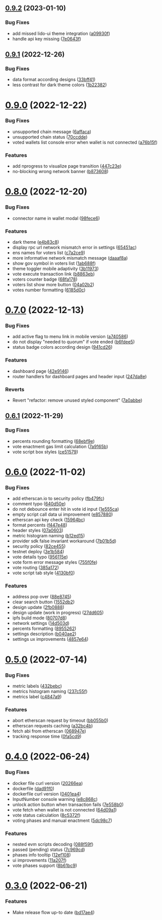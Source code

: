 ## [0.9.2](https://github.com/lidofinance/dao-voting-ui/compare/0.9.1...0.9.2) (2023-01-10)


### Bug Fixes

* add missed lido-ui theme integration ([a09930f](https://github.com/lidofinance/dao-voting-ui/commit/a09930fff901ffe03d556469250eeeac2497ba7a))
* handle api key missing ([7e0643f](https://github.com/lidofinance/dao-voting-ui/commit/7e0643f3f2ec89113dfcad35a4b13e3e8e5e8a73))



## [0.9.1](https://github.com/lidofinance/dao-voting-ui/compare/0.9.0...0.9.1) (2022-12-26)


### Bug Fixes

* data format according designs ([33bff41](https://github.com/lidofinance/dao-voting-ui/commit/33bff41859716c02ef84109dad6ae82ca9e108f3))
* less contrast for dark theme colors ([1b22382](https://github.com/lidofinance/dao-voting-ui/commit/1b22382d08ca5407917a0b8fb4d63d7ccdf6ca69))



# [0.9.0](https://github.com/lidofinance/dao-voting-ui/compare/0.8.0...0.9.0) (2022-12-22)


### Bug Fixes

* unsupported chain message ([6affaca](https://github.com/lidofinance/dao-voting-ui/commit/6affacafdad54f219352013c124b40a7eac79d93))
* unsupported chain status ([70ccdde](https://github.com/lidofinance/dao-voting-ui/commit/70ccdde7889ec4c0223567bb578de83914fc25d0))
* voted wallets list console error when wallet is not connected ([a76b15f](https://github.com/lidofinance/dao-voting-ui/commit/a76b15ff220f41abc710aee14983371ec28d254e))


### Features

* add nprogress to visualize page transition ([447c23e](https://github.com/lidofinance/dao-voting-ui/commit/447c23e2727a1df0b42e52d06aee3f916b7d828d))
* no-blocking wrong network banner ([b873608](https://github.com/lidofinance/dao-voting-ui/commit/b8736080f16ea47b0bea35af7f35cb3279d624cd))



# [0.8.0](https://github.com/lidofinance/dao-voting-ui/compare/0.7.0...0.8.0) (2022-12-20)


### Bug Fixes

* connector name in wallet modal ([98fece6](https://github.com/lidofinance/dao-voting-ui/commit/98fece600034852b1fb134dfb99a9ff10d5b4fac))


### Features

* dark theme ([e4b83c8](https://github.com/lidofinance/dao-voting-ui/commit/e4b83c89d38f65ab3712c89fcbe486f7599dc501))
* display rpc url network mismatch error in settings ([65451ac](https://github.com/lidofinance/dao-voting-ui/commit/65451ace45cbfbc2dc46b7c61686dce754c02eb5))
* ens names for voters list ([c7a2ce9](https://github.com/lidofinance/dao-voting-ui/commit/c7a2ce9cc82d03dd0c55c2293ab87edf670fe275))
* more informative network mismatch message ([daaaf8a](https://github.com/lidofinance/dao-voting-ui/commit/daaaf8afded2939833b7f56237b0f9224e2d4de1))
* show gov symbol in voters list ([1ab688f](https://github.com/lidofinance/dao-voting-ui/commit/1ab688fa0b52a6e1f2c3bfed4e7a66a8b20e384c))
* theme toggler mobile adaptivity ([3b11973](https://github.com/lidofinance/dao-voting-ui/commit/3b11973ddd7a99d17005cb1eed065e64c4578cf6))
* vote execute transaction link ([b8863eb](https://github.com/lidofinance/dao-voting-ui/commit/b8863ebe8ba58f1dac357dbd36295376036b4efa))
* voters counter badge ([68fa178](https://github.com/lidofinance/dao-voting-ui/commit/68fa1781253b62cf90c1a28bef38428ffbeb46bf))
* voters list show more button ([04a02b2](https://github.com/lidofinance/dao-voting-ui/commit/04a02b28e2fe114a64afd890d1ae9429ff8a6797))
* votes number formatting ([6185d0c](https://github.com/lidofinance/dao-voting-ui/commit/6185d0ca09f3fd45a17f9fbd034e7c3666a071b1))



# [0.7.0](https://github.com/lidofinance/dao-voting-ui/compare/0.6.1...0.7.0) (2022-12-13)


### Bug Fixes

* add active flag to menu link in mobile version ([a740586](https://github.com/lidofinance/dao-voting-ui/commit/a7405868d953fdb009de33d1b6d33de080da9e92))
* do not display "needed to quorum" if vote ended ([b6fdee5](https://github.com/lidofinance/dao-voting-ui/commit/b6fdee52250f3b4947da7c918c27145bd3866cd5))
* status badge colors according design ([941cd26](https://github.com/lidofinance/dao-voting-ui/commit/941cd265fd5ecddf2d716d376f1bb04e2b5a6b5d))


### Features

* dashboard page ([42e9146](https://github.com/lidofinance/dao-voting-ui/commit/42e9146e98a47a4b51522204f89c9444b9ccaae3))
* router handlers for dashboard pages and header input ([247da8e](https://github.com/lidofinance/dao-voting-ui/commit/247da8eb8f0c972e74154a551a91c775602c6b43))


### Reverts

* Revert "refactor: remove unused styled component" ([7a0abbe](https://github.com/lidofinance/dao-voting-ui/commit/7a0abbe35ba66d74e20765e884ebc508f030ac25))



## [0.6.1](https://github.com/lidofinance/dao-voting-ui/compare/0.6.0...0.6.1) (2022-11-29)


### Bug Fixes

* percents rounding formatting ([68ebf9e](https://github.com/lidofinance/dao-voting-ui/commit/68ebf9ed0457dd8f8cc129f1fabe5467eb7f29f5))
* vote enactment gas limit calculation ([7a9165b](https://github.com/lidofinance/dao-voting-ui/commit/7a9165bf37dfd00eb4ef861bf5e5384ef4718df2))
* vote script box styles ([ce51579](https://github.com/lidofinance/dao-voting-ui/commit/ce51579732f137bf1681c8d6d481eaaa1e1d9fdb))



# [0.6.0](https://github.com/lidofinance/dao-voting-ui/compare/0.5.0...0.6.0) (2022-11-02)


### Bug Fixes

* add etherscan.io to security policy ([fb479fc](https://github.com/lidofinance/dao-voting-ui/commit/fb479fc73e3cbcb8b1b1e30b358f2bae52128d53))
* comment typo ([640d50e](https://github.com/lidofinance/dao-voting-ui/commit/640d50e028d644240e3f96887b37a483970d3130))
* do not debounce enter hit in vote id input ([1e555ca](https://github.com/lidofinance/dao-voting-ui/commit/1e555ca6db771d272d4952b2ca6331243450bccb))
* empty script call data ui improvement ([e857880](https://github.com/lidofinance/dao-voting-ui/commit/e8578800a50676e6c38fa23b432e68e01d3c41d8))
* etherscan api key check ([15964bc](https://github.com/lidofinance/dao-voting-ui/commit/15964bca82c6e268851fc206bf9dfd220e97e67c))
* format percents ([f447e48](https://github.com/lidofinance/dao-voting-ui/commit/f447e48eaf64c1d64a732fdcc1096dd24f67caa5))
* header styles ([07a0603](https://github.com/lidofinance/dao-voting-ui/commit/07a060326682e0bf51f869caaa5360072117abbb))
* metric histogram naming ([b12ed15](https://github.com/lidofinance/dao-voting-ui/commit/b12ed15f069bd54ab3e62f75d79579ce2cafad58))
* provider sdk false invariant workaround ([7b01b5d](https://github.com/lidofinance/dao-voting-ui/commit/7b01b5d180ceb07ef3f670cbda8ed556f7ceeab1))
* security policy ([82ce455](https://github.com/lidofinance/dao-voting-ui/commit/82ce455bdda692052a437b97a85109b8d4d1819f))
* testnet deploy ([3e1b584](https://github.com/lidofinance/dao-voting-ui/commit/3e1b584f54de524b15a80a9f99a22968d837de3f))
* vote details typo ([956115e](https://github.com/lidofinance/dao-voting-ui/commit/956115e1637030da4791ca220208def2f6ca9d4c))
* vote form error message styles ([755f0fe](https://github.com/lidofinance/dao-voting-ui/commit/755f0fe86659be0e72fa6feeae9cca6a2cdefa6d))
* vote routing ([385a172](https://github.com/lidofinance/dao-voting-ui/commit/385a17203c712f4fc3629a351afcb8088ac1a50f))
* vote script tab style ([4130bf0](https://github.com/lidofinance/dao-voting-ui/commit/4130bf02c3376cd82fd51219a26cce98f6c039a9))


### Features

* address pop over ([88e8745](https://github.com/lidofinance/dao-voting-ui/commit/88e8745d5830ea284afa4bbfd62a294d55f63033))
* clear search button ([1552db2](https://github.com/lidofinance/dao-voting-ui/commit/1552db2ea94585c4ecfa92a2dcbbc95ec4158fd7))
* design update ([2fb0888](https://github.com/lidofinance/dao-voting-ui/commit/2fb0888e70b9e535e97baaa11d9f130f747f2dd7))
* design update (work in progress) ([27dd605](https://github.com/lidofinance/dao-voting-ui/commit/27dd605d5bab234848d414b14cbb62c4d88983d8))
* ipfs build mode ([80707d8](https://github.com/lidofinance/dao-voting-ui/commit/80707d80185ce0d2c4e410cf687ad9aadcb23226))
* network settings ([14d503d](https://github.com/lidofinance/dao-voting-ui/commit/14d503dad34d1c85fadd61e2fc46536688c855af))
* percents formatting ([8955262](https://github.com/lidofinance/dao-voting-ui/commit/8955262ce7e51147b2f0a5489714c2a3cd811bcc))
* settings description ([b040ae2](https://github.com/lidofinance/dao-voting-ui/commit/b040ae27eb9e6c2ef5a650b669a06af960765972))
* settings ux improvements ([4857e64](https://github.com/lidofinance/dao-voting-ui/commit/4857e64fe839d0cd904ca509c1323d31b00bcf33))



# [0.5.0](https://github.com/lidofinance/dao-voting-ui/compare/0.4.0...0.5.0) (2022-07-14)


### Bug Fixes

* metric labels ([432bebc](https://github.com/lidofinance/dao-voting-ui/commit/432bebced9c2fe740d6964b58868a6e128fc38e1))
* metrics histogram naming ([237c55f](https://github.com/lidofinance/dao-voting-ui/commit/237c55f2f888f05d3205e26f27f6862e03dac77d))
* metrics label ([c4847a9](https://github.com/lidofinance/dao-voting-ui/commit/c4847a987c50ed70dba0d2b85ab1eae4560d890d))


### Features

* abort etherscan request by timeout ([bb055b0](https://github.com/lidofinance/dao-voting-ui/commit/bb055b05cc9b449004513abd6aa3edf18afe5c54))
* etherscan requests caching ([a32bc4b](https://github.com/lidofinance/dao-voting-ui/commit/a32bc4b43900a0de759d81f3281dfc1af4365abc))
* fetch abi from etherscan ([068947e](https://github.com/lidofinance/dao-voting-ui/commit/068947e06963a61150b0975b72c155a8dd2d55c7))
* tracking response time ([0fa5cd9](https://github.com/lidofinance/dao-voting-ui/commit/0fa5cd942f04266221a5731b07df35d11e47fc6f))



# [0.4.0](https://github.com/lidofinance/dao-voting-ui/compare/0.3.0...0.4.0) (2022-06-24)


### Bug Fixes

* docker file curl version ([20266ea](https://github.com/lidofinance/dao-voting-ui/commit/20266eaa053428b835e219d10817ba060037f715))
* dockerfile ([dad91f0](https://github.com/lidofinance/dao-voting-ui/commit/dad91f03816f44f90cde2787a15cfbed65d8b81f))
* dockerfile curl version ([0401ea4](https://github.com/lidofinance/dao-voting-ui/commit/0401ea44608152bac40acfbd338e47ecac90834d))
* InputNumber console warning ([e8c868c](https://github.com/lidofinance/dao-voting-ui/commit/e8c868c57acc23514d5086afef0d7469fa141774))
* unlock action button when transaction fails ([7e558b0](https://github.com/lidofinance/dao-voting-ui/commit/7e558b0956d4cdad838e1bf2b2afd190414ae426))
* vote fetch when wallet is not connected ([64d09a1](https://github.com/lidofinance/dao-voting-ui/commit/64d09a144603559c9b663caae5a7a6235eed147f))
* vote status calculation ([8c5372f](https://github.com/lidofinance/dao-voting-ui/commit/8c5372fa40ab4d0514d8bdbd209ac65787da94a6))
* voting phases and manual enactment ([5dc98c7](https://github.com/lidofinance/dao-voting-ui/commit/5dc98c7a21d2cc598dd3f97ec2cbceed817d39fb))


### Features

* nested evm scripts decoding ([088f59f](https://github.com/lidofinance/dao-voting-ui/commit/088f59f5169e6fb73b30773c4d0c2e0f485aad69))
* passed (pending) status ([7c969cd](https://github.com/lidofinance/dao-voting-ui/commit/7c969cd4cc9ab58c7d5a70eea1ecafed1534ee0b))
* phases info tooltip ([12ef108](https://github.com/lidofinance/dao-voting-ui/commit/12ef108eacf57c4cd198aca24897ffc5e61470cf))
* ui improvements ([11a207f](https://github.com/lidofinance/dao-voting-ui/commit/11a207fb146c4e13d600c45dd4abd0d55cd4a25e))
* vote phases support ([8b61bc9](https://github.com/lidofinance/dao-voting-ui/commit/8b61bc9c81baf6ed73c6dd1cd45821b85c0466c7))



# [0.3.0](https://github.com/lidofinance/dao-voting-ui/compare/0.2.0...0.3.0) (2022-06-21)


### Features

* Make release flow up-to date ([bd17ae4](https://github.com/lidofinance/dao-voting-ui/commit/bd17ae498c773dacd8f84daba1a104d93db12b28))



